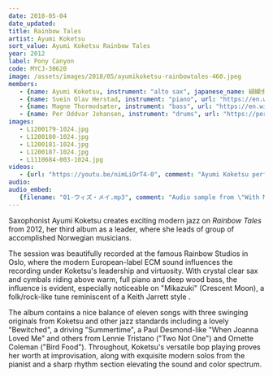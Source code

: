 ```yaml
---
date: 2018-05-04
date_updated: 
title: Rainbow Tales
artist: Ayumi Koketsu
sort_value: Ayumi Koketsu Rainbow Tales
year: 2012
label: Pony Canyon
code: MYCJ-30620
image: /assets/images/2018/05/ayumikoketsu-rainbowtales-460.jpeg
members:
   - {name: Ayumi Koketsu, instrument: "alto sax", japanese_name: 纐纈歩美, url: "http://a-koketsu.com/"}
   - {name: Svein Olav Herstad, instrument: "piano", url: "https://en.wikipedia.org/wiki/Svein_Olav_Herstad"}
   - {name: Magne Thormodsæter, instrument: "bass", url: "https://en.wikipedia.org/wiki/Magne_Thormods%C3%A6ter"}
   - {name: Per Oddvar Johansen, instrument: "drums", url: "https://peroddvar.no/"}
images:
   - L1200179-1024.jpg
   - L1200180-1024.jpg
   - L1200181-1024.jpg
   - L1200187-1024.jpg
   - L1110684-003-1024.jpg
videos: 
   - {url: "https://youtu.be/nimLiOrT4-0", comment: "Ayumi Koketsu performs her song \"Near The Clouds\" in a duo setting with guitar"}
audio:
audio_embed: 
   {filename: "01-ウィズ・メイ.mp3", comment: "Audio sample from \"With May\", the first track on this album:"}
---
```

Saxophonist Ayumi Koketsu creates exciting modern jazz on *Rainbow Tales* from 2012, her third album as a leader, where she leads of group of accomplished Norwegian musicians.

The session was beautifully recorded at the famous Rainbow Studios in Oslo, where the modern European-label ECM sound influences the recording under Koketsu's leadership and virtuosity. With crystal clear sax and cymbals riding above warm, full piano and deep wood bass, the influence is evident, especially noticeable on "Mikazuki" (Crescent Moon), a folk/rock-like tune reminiscent of a Keith Jarrett style .

The album contains a nice balance of eleven songs with three swinging originals from Koketsu and other jazz standards including a lovely "Bewitched", a driving "Summertime", a Paul Desmond-like "When Joanna Loved Me" and others from Lennie Tristano ("Two Not One") and Ornette Coleman ("Bird Food"). Throughout, Koketsu's versatile bop playing proves her worth at improvisation, along with exquisite modern solos from the pianist and a sharp rhythm section elevating the sound and color spectrum.